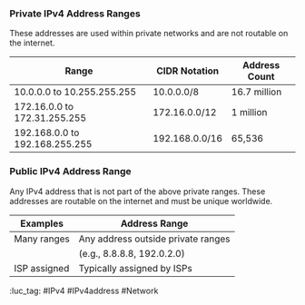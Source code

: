 ### Private IPv4 Address Ranges

These addresses are used within private networks and are not routable on the internet.

|Range|CIDR Notation|Address Count|
|---|---|---|
|10.0.0.0 to 10.255.255.255|10.0.0.0/8|16.7 million|
|172.16.0.0 to 172.31.255.255|172.16.0.0/12|1 million|
|192.168.0.0 to 192.168.255.255|192.168.0.0/16|65,536|

### Public IPv4 Address Range

Any IPv4 address that is not part of the above private ranges. These addresses are routable on the internet and must be unique worldwide.

|Examples|Address Range|
|---|---|
|Many ranges|Any address outside private ranges|
||(e.g., 8.8.8.8, 192.0.2.0)|
|ISP assigned|Typically assigned by ISPs|

:luc_tag: #IPv4 #IPv4address #Network 